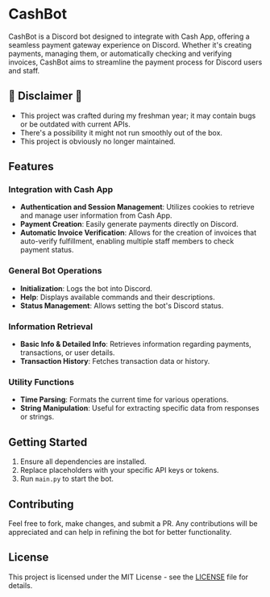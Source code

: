 # CashBot

CashBot is a Discord bot designed to integrate with Cash App, offering a seamless payment gateway experience on Discord. Whether it's creating payments, managing them, or automatically checking and verifying invoices, CashBot aims to streamline the payment process for Discord users and staff.

## 🚨 Disclaimer 🚨

- This project was crafted during my freshman year; it may contain bugs or be outdated with current APIs.
- There's a possibility it might not run smoothly out of the box.
- This project is obviously no longer maintained.

## Features

### Integration with Cash App

- **Authentication and Session Management**: Utilizes cookies to retrieve and manage user information from Cash App.
- **Payment Creation**: Easily generate payments directly on Discord.
- **Automatic Invoice Verification**: Allows for the creation of invoices that auto-verify fulfillment, enabling multiple staff members to check payment status.

### General Bot Operations

- **Initialization**: Logs the bot into Discord.
- **Help**: Displays available commands and their descriptions.
- **Status Management**: Allows setting the bot's Discord status.

### Information Retrieval

- **Basic Info & Detailed Info**: Retrieves information regarding payments, transactions, or user details.
- **Transaction History**: Fetches transaction data or history.

### Utility Functions

- **Time Parsing**: Formats the current time for various operations.
- **String Manipulation**: Useful for extracting specific data from responses or strings.

## Getting Started

1. Ensure all dependencies are installed.
2. Replace placeholders with your specific API keys or tokens.
3. Run `main.py` to start the bot.

## Contributing

Feel free to fork, make changes, and submit a PR. Any contributions will be appreciated and can help in refining the bot for better functionality.

## License

This project is licensed under the MIT License - see the [LICENSE](LICENSE) file for details.
